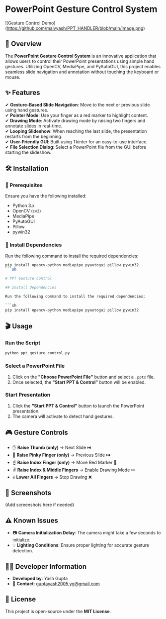 # PowerPoint Gesture Control System
![Gesture Control Demo] (https://github.com/maivyash/PPT_HANDLER/blob/main/image.png)

## 🚀 Overview
The **PowerPoint Gesture Control System** is an innovative application that allows users to control their PowerPoint presentations using simple hand gestures. Utilizing OpenCV, MediaPipe, and PyAutoGUI, this project enables seamless slide navigation and annotation without touching the keyboard or mouse.

## ✨ Features
✔ **Gesture-Based Slide Navigation**: Move to the next or previous slide using hand gestures.  
✔ **Pointer Mode**: Use your finger as a red marker to highlight content.  
✔ **Drawing Mode**: Activate drawing mode by raising two fingers and annotate slides in real-time.  
✔ **Looping Slideshow**: When reaching the last slide, the presentation restarts from the beginning.  
✔ **User-Friendly GUI**: Built using Tkinter for an easy-to-use interface.  
✔ **File Selection Dialog**: Select a PowerPoint file from the GUI before starting the slideshow.  

## 🛠 Installation
### 🔹 Prerequisites
Ensure you have the following installed:
- Python 3.x
- OpenCV (`cv2`)
- MediaPipe
- PyAutoGUI
- Pillow
- pywin32

### 🔹 Install Dependencies
Run the following command to install the required dependencies:
```sh
pip install opencv-python mediapipe pyautogui pillow pywin32
```sh

# PPT Gesture Control

## Install Dependencies

Run the following command to install the required dependencies:

```sh
pip install opencv-python mediapipe pyautogui pillow pywin32
```

## 🎬 Usage

### Run the Script

```sh
python ppt_gesture_control.py
```

### Select a PowerPoint File

1. Click on the **"Choose PowerPoint File"** button and select a `.pptx` file.
2. Once selected, the **"Start PPT & Control"** button will be enabled.

### Start Presentation

1. Click the **"Start PPT & Control"** button to launch the PowerPoint presentation.
2. The camera will activate to detect hand gestures.

## 🎮 Gesture Controls

- ✋ **Raise Thumb (only)** → Next Slide ⏭️
- 🤙 **Raise Pinky Finger (only)** → Previous Slide ⏮️
- ☝️ **Raise Index Finger (only)** → Move Red Marker 🎯
- ✌️ **Raise Index & Middle Fingers** → Enable Drawing Mode ✏️
- ✊ **Lower All Fingers** → Stop Drawing ❌

## 📸 Screenshots

(Add screenshots here if needed)

## ⚠️ Known Issues

- 📷 **Camera Initialization Delay**: The camera might take a few seconds to initialize.
- 💡 **Lighting Conditions**: Ensure proper lighting for accurate gesture detection.

## 👨‍💻 Developer Information

- **Developed by**: Yash Gupta
- 📧 **Contact**: [guptayash2005.yg@gmail.com](mailto:guptayash2005.yg@gmail.com)

## 📜 License

This project is open-source under the **MIT License**.
